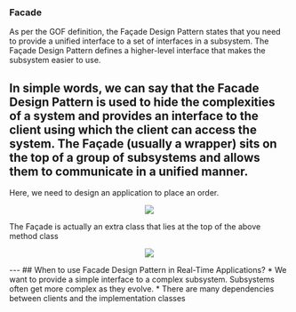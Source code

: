 ﻿### Facade 
As per the GOF definition, the Façade Design Pattern states that you need to provide a unified interface to a set of interfaces in a subsystem. The Façade Design Pattern defines a higher-level interface that makes the subsystem easier to use.

In simple words, we can say that the Facade Design Pattern is used to hide the complexities of a system and provides an interface to the client using which the client can access the system. The Façade (usually a wrapper) sits on the top of a group of subsystems and allows them to communicate in a unified manner.
---
Here, we need to design an application to place an order.
<p align="center">
  <img src="https://dotnettutorials.net/wp-content/uploads/2019/10/c-users-pranaya-pictures-understanding-facade-des-768x200.png" />
</p>
The Façade is actually an extra class that lies at the top of the above method class
<p align="center">
  <img src="https://dotnettutorials.net/wp-content/uploads/2019/10/c-users-pranaya-pictures-facade-design-pattern-im-768x240.png" />
</p>
---
## When to use Facade Design Pattern in Real-Time Applications?
* We want to provide a simple interface to a complex subsystem. Subsystems often get more complex as they evolve.
* There are many dependencies between clients and the implementation classes